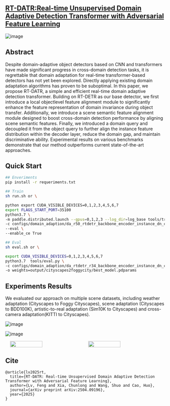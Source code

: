 ## [RT-DATR:Real-time Unsupervised Domain Adaptive Detection Transformer with Adversarial Feature Learning](https://arxiv.org/abs/2504.09196)
![image](https://github.com/user-attachments/assets/f3008521-a10f-4089-b6d5-95a21c46ec55)
## Abstract
Despite domain-adaptive object detectors based on CNN and transformers have made significant progress in cross-domain detection tasks, it is regrettable that domain adaptation for real-time transformer-based detectors has not yet been explored. Directly applying existing domain adaptation algorithms has proven to be suboptimal. In this paper, we propose RT-DATR, a simple and efficient real-time domain adaptive detection transformer. Building on RT-DETR as our base detector, we first introduce a local objectlevel feature alignment module to significantly enhance the feature representation of domain invariance during object transfer. Additionally, we introduce a scene semantic feature alignment module designed to boost cross-domain detection performance by aligning scene semantic features. Finally, we introduced a domain query and decoupled it from the object query to further align the instance feature distribution within the decoder layer, reduce the domain gap, and maintain discriminative ability. Experimental results on various benchmarks demonstrate that our method outperforms current state-of-the-art approaches.


## Quick Start
```bash
## Enveriments
pip install -r requeriments.txt

## Train
sh run.sh or \

python export CUDA_VISIBLE_DEVICES=0,1,2,3,4,5,6,7
export FLAGS_START_PORT=35100
python3.7 \
-m paddle.distributed.launch --gpus=0,1,2,3 --log_dir=log_base tools/train.py \
-c configs/domain_adaption/da_r50_rtdetr_backbone_encoder_instance_dn_cmt_city2foggycity.yml \
--eval \
--enable_ce True

## Eval
sh eval.sh or \

export CUDA_VISIBLE_DEVICES=0,1,2,3,4,5,6,7
python3.7  tools/eval.py \
-c configs/domain_adaption/da_rtdetr_r34_backbone_encoder_instance_dn_cmt_city2foggycity.yml \
-o weights=output/cityscapes2foggycity/best_model.pdparams

```

## Experiments Results
We evaluated our approach on multiple scene datasets, including weather adaptation (Cityscapes to Foggy Cityscapes), scene adaptation (Cityscapes to BDD100K), artistic-to-real adaptation (Sim10K to Cityscapes) and cross-camera adaptation(KITTI to Cityscapes). 

![image](https://github.com/user-attachments/assets/26e1b8d5-d27e-4256-8e4d-b5718d9cd4be)

![image](https://github.com/user-attachments/assets/999a9fb8-b1a3-4c03-952f-13850fd3e7ea)

<div style="display: flex; gap: 20px;justify-content: center; margin-bottom: 20px;">
  <img src="https://github.com/user-attachments/assets/fd862dbf-aef8-44f1-99ba-8792a8f09ba3" alt="" width="45%">
  <img src="https://github.com/user-attachments/assets/e3eb5b94-4014-4e31-9b08-409b1463e446" alt="" width="45%">
</div>

## Cite
```
@article{lv2025rt,
  title={RT-DATR: Real-time Unsupervised Domain Adaptive Detection Transformer with Adversarial Feature Learning},
  author={Lv, Feng and Xia, Chunlong and Wang, Shuo and Cao, Huo},
  journal={arXiv preprint arXiv:2504.09196},
  year={2025}
}
```

